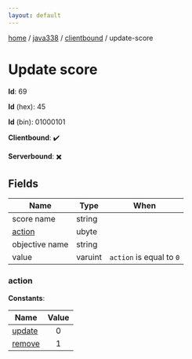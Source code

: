 ```yaml
---
layout: default
---
```


[home](/)  /  [java338](/protocol/java338)  /  [clientbound](/protocol/java338/clientbound)  /  update-score

# Update score

**Id**: 69

**Id** (hex): 45

**Id** (bin): 01000101

**Clientbound**: ✔️

**Serverbound**: ✖️

## Fields

Name | Type | When
---|---|:---:
score name | string | 
[action](#action) | ubyte | 
objective name | string | 
value | varuint | <code>action</code> is equal to <code>0</code>

### action

**Constants**:

Name | Value
---|:---:
[update](action_update) | 0
[remove](action_remove) | 1
